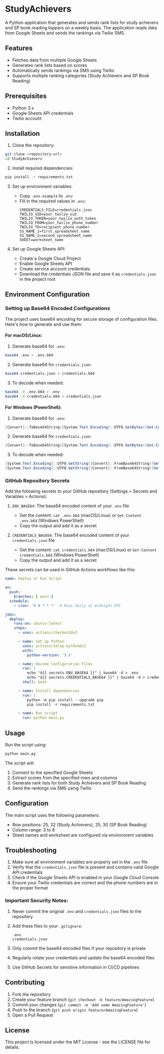 # StudyAchievers

A Python application that generates and sends rank lists for study achievers and SP book reading toppers on a weekly basis. The application reads data from Google Sheets and sends the rankings via Twilio SMS.

## Features

- Fetches data from multiple Google Sheets
- Generates rank lists based on scores
- Automatically sends rankings via SMS using Twilio
- Supports multiple ranking categories (Study Achievers and SP Book Reading)

## Prerequisites

- Python 3.x
- Google Sheets API credentials
- Twilio account

## Installation

1. Clone the repository:
```bash
git clone <repository-url>
cd StudyAchievers
```

2. Install required dependencies:
```bash
pip install -r requirements.txt
```

3. Set up environment variables:
   - Copy `.env.example` to `.env`
   - Fill in the required values in `.env`:
     ```
     CREDENTIALS_FILE=credentials.json
     TWILIO_SID=your_twilio_sid
     TWILIO_TOKEN=your_twilio_auth_token
     TWILIO_FROM=your_twilio_phone_number
     TWILIO_TO=recipient_phone_number
     SS_NAME_1=first_spreadsheet_name
     SS_NAME_2=second_spreadsheet_name
     SHEET=worksheet_name
     ```

4. Set up Google Sheets API:
   - Create a Google Cloud Project
   - Enable Google Sheets API
   - Create service account credentials
   - Download the credentials JSON file and save it as `credentials.json` in the project root

## Environment Configuration

### Setting up Base64 Encoded Configurations

The project uses base64 encoding for secure storage of configuration files. Here's how to generate and use them:

#### For macOS/Linux:

1. Generate base64 for `.env`:
```bash
base64 .env > .env.b64
```

2. Generate base64 for `credentials.json`:
```bash
base64 credentials.json > credentials.b64
```

3. To decode when needed:
```bash
base64 -d .env.b64 > .env
base64 -d credentials.b64 > credentials.json
```

#### For Windows (PowerShell):

1. Generate base64 for `.env`:
```powershell
[Convert]::ToBase64String([System.Text.Encoding]::UTF8.GetBytes((Get-Content -Path ".env" -Raw))) | Set-Content -Path ".env.b64"
```

2. Generate base64 for `credentials.json`:
```powershell
[Convert]::ToBase64String([System.Text.Encoding]::UTF8.GetBytes((Get-Content -Path "credentials.json" -Raw))) | Set-Content -Path "credentials.b64"
```

3. To decode when needed:
```powershell
[System.Text.Encoding]::UTF8.GetString([Convert]::FromBase64String((Get-Content -Path ".env.b64"))) | Set-Content -Path ".env"
[System.Text.Encoding]::UTF8.GetString([Convert]::FromBase64String((Get-Content -Path "credentials.b64"))) | Set-Content -Path "credentials.json"
```

### GitHub Repository Secrets

Add the following secrets to your GitHub repository (Settings > Secrets and Variables > Actions):

1. `ENV_BASE64`: The base64 encoded content of your `.env` file
   - Get the content: `cat .env.b64` (macOS/Linux) or `Get-Content .env.b64` (Windows PowerShell)
   - Copy the output and add it as a secret

2. `CREDENTIALS_BASE64`: The base64 encoded content of your `credentials.json` file
   - Get the content: `cat credentials.b64` (macOS/Linux) or `Get-Content credentials.b64` (Windows PowerShell)
   - Copy the output and add it as a secret

These secrets can be used in GitHub Actions workflows like this:

```yaml
name: Deploy or Run Script

on:
  push:
    branches: [ main ]
  schedule:
    - cron: '0 0 * * *'  # Runs daily at midnight UTC

jobs:
  deploy:
    runs-on: ubuntu-latest
    steps:
      - uses: actions/checkout@v2

      - name: Set up Python
        uses: actions/setup-python@v2
        with:
          python-version: '3.x'

      - name: Decode Configuration Files
        run: |
          echo "${{ secrets.ENV_BASE64 }}" | base64 -d > .env
          echo "${{ secrets.CREDENTIALS_BASE64 }}" | base64 -d > credentials.json
        shell: bash

      - name: Install dependencies
        run: |
          python -m pip install --upgrade pip
          pip install -r requirements.txt

      - name: Run script
        run: python main.py
```

## Usage

Run the script using:
```bash
python main.py
```

The script will:
1. Connect to the specified Google Sheets
2. Extract scores from the specified rows and columns
3. Generate rank lists for both Study Achievers and SP Book Reading
4. Send the rankings via SMS using Twilio

## Configuration

The main script uses the following parameters:
- Row positions: 25, 32 (Study Achievers), 25, 30 (SP Book Reading)
- Column range: 3 to 8
- Sheet names and worksheet are configured via environment variables

## Troubleshooting

1. Make sure all environment variables are properly set in the `.env` file
2. Verify that the `credentials.json` file is present and contains valid Google API credentials
3. Check if the Google Sheets API is enabled in your Google Cloud Console
4. Ensure your Twilio credentials are correct and the phone numbers are in the proper format

### Important Security Notes:

1. Never commit the original `.env` and `credentials.json` files to the repository
2. Add these files to your `.gitignore`:
   ```
   .env
   credentials.json
   ```

3. Only commit the base64 encoded files if your repository is private
4. Regularly rotate your credentials and update the base64 encoded files
5. Use GitHub Secrets for sensitive information in CI/CD pipelines

## Contributing

1. Fork the repository
2. Create your feature branch (`git checkout -b feature/AmazingFeature`)
3. Commit your changes (`git commit -m 'Add some AmazingFeature'`)
4. Push to the branch (`git push origin feature/AmazingFeature`)
5. Open a Pull Request

## License

This project is licensed under the MIT License - see the LICENSE file for details.

